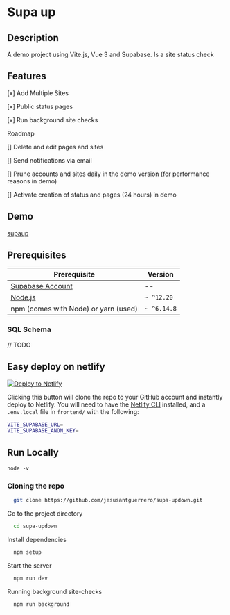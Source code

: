 # Supa up

## Description

A demo project using Vite.js, Vue 3 and Supabase. Is a site status check

## Features
[x] Add Multiple Sites

[x] Public status pages

[x] Run background site checks


Roadmap

[] Delete and edit pages and sites

[] Send notifications via email

[] Prune accounts and sites daily in the demo version (for performance reasons in demo)

[] Activate creation of status and pages (24 hours) in demo 

## Demo
[supaup](https://supa-updown.web.app/status/805cd35a-4b92-406f-9ec7-a442632188dc)

## Prerequisites

| Prerequisite                                          | Version |
| ------------------------------------------------------| ------- |
| [Supabase Account](https://app.supabase.io/)                                           |    --   |
| [Node.js](http://nodejs.org)                          | `~ ^12.20`  |
| npm (comes with Node) or yarn (used)                  | `~ ^6.14.8`  |

### SQL Schema
// TODO

## Easy deploy on netlify

[![Deploy to Netlify](https://www.netlify.com/img/deploy/button.svg)](https://app.netlify.com/start/deploy?repository=https://github.com/jesusantguerrero/supa-updown)

Clicking this button will clone the repo to your GitHub account and instantly deploy to Netlify. You will need to have the [Netlify CLI](https://cli.netlify.com/) installed, and a `.env.local` file in  `frontend/` with the following:

```bash
VITE_SUPABASE_URL=
VITE_SUPABASE_ANON_KEY=
```

## Run Locally

```shell
node -v
```

### Cloning the repo

```bash
  git clone https://github.com/jesusantguerrero/supa-updown.git
```

Go to the project directory

```bash
  cd supa-updown
```

Install dependencies

```bash
  npm setup
```

Start the server

```bash
  npm run dev
```

Running background site-checks

```bash
  npm run background
```

